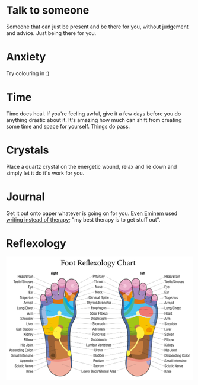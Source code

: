 <!-- TITLE: Healing -->
<!-- SUBTITLE: Resources on healing -->



# Talk to someone

Someone that can just be present and be there for you, without judgement and advice. Just being there for you.
# Anxiety

Try colouring in :)
# Time

Time does heal. If you're feeling awful, give it a few days before you do anything drastic about it. It's amazing how much can shift from creating some time and space for yourself. Things do pass.
# Crystals

Place a quartz crystal on the energetic wound, relax and lie down and simply let it do it's work for you.

# Journal

Get it out onto paper whatever is going on for you. [Even Eminem used writing instead of therapy](https://youtu.be/Ji5I03sko8s?t=787); "my best therapy is to get stuff out".

# Reflexology

![Foot Reflexology Chart](/uploads/foot-reflexology-chart.jpg "Foot Reflexology Chart")